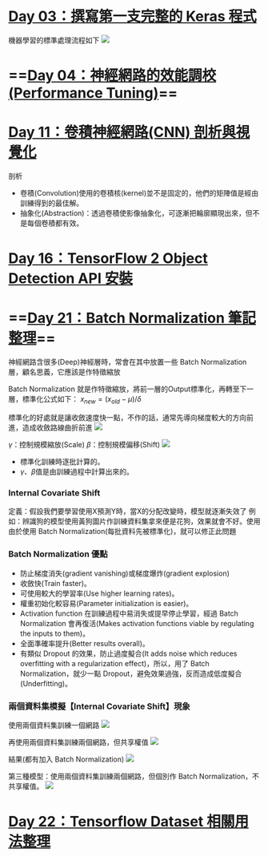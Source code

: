 # [Day 03：撰寫第一支完整的 Keras 程式](https://ithelp.ithome.com.tw/articles/10233758)
機器學習的標準處理流程如下
![](https://ithelp.ithome.com.tw/upload/images/20200903/20001976UxH8Uf9GdY.png)

# ==[Day 04：神經網路的效能調校(Performance Tuning)](https://ithelp.ithome.com.tw/articles/10234059)==

# [Day 11：卷積神經網路(CNN) 剖析與視覺化](https://ithelp.ithome.com.tw/articles/10235547)
剖析
- 卷積(Convolution)使用的卷積核(kernel)並不是固定的，他們的矩陣值是經由訓練得到的最佳解。
- 抽象化(Abstraction)：透過卷積使影像抽象化，可逐漸把輪廓顯現出來，但不是每個卷積都有效。

# [Day 16：TensorFlow 2 Object Detection API 安裝](https://ithelp.ithome.com.tw/articles/10237443)
# ==[Day 21：Batch Normalization 筆記整理](https://ithelp.ithome.com.tw/articles/10241052)==
神經網路含很多(Deep)神經層時，常會在其中放置一些 Batch Normalization 層，顧名思義，它應該是作特徵縮放

Batch Normalization 就是作特徵縮放，將前一層的Output標準化，再轉至下一層，標準化公式如下：
$x_{new} = (x_{old} - \mu)/ \delta$

標準化的好處就是讓收斂速度快一點，不作的話，通常先導向梯度較大的方向前進，造成收斂路線曲折前進
![](https://ithelp.ithome.com.tw/upload/images/20200921/20001976Fu6rbIpyyg.png)

$\gamma$：控制規模縮放(Scale)
$\beta$：控制規模偏移(Shift)
![](https://ithelp.ithome.com.tw/upload/images/20200921/20001976PjALBzgnlW.jpg)

- 標準化訓練時逐批計算的。
- $\gamma、\beta$值是由訓練過程中計算出來的。

### Internal Covariate Shift
定義：假設我們要學習使用X預測Y時，當X的分配改變時，模型就逐漸失效了
例如：辨識狗的模型使用黃狗圖片作訓練資料集拿來便是花狗，效果就會不好。使用 由於使用 Batch Normalization(每批資料先被標準化)，就可以修正此問題

### Batch Normalization 優點

- 防止梯度消失(gradient vanishing)或梯度爆炸(gradient explosion)
- 收斂快(Train faster)。
- 可使用較大的學習率(Use higher learning rates)。
- 權重初始化較容易(Parameter initialization is easier)。
- Activation function 在訓練過程中易消失或提早停止學習，經過 Batch Normalization 會再復活(Makes activation functions viable by regulating the inputs to them)。
- 全面準確率提升(Better results overall)。
- 有類似 Dropout 的效果，防止過度擬合(It adds noise which reduces overfitting with a regularization effect)，所以，用了 Batch Normalization，就少一點 Dropout，避免效果過強，反而造成低度擬合(Underfitting)。

### 兩個資料集模擬【Internal Covariate Shift】現象
使用兩個資料集訓練一個網路
![](https://ithelp.ithome.com.tw/upload/images/20200921/200019769QR498Fsdu.png)

再使用兩個資料集訓練兩個網路，但共享權值
![](https://ithelp.ithome.com.tw/upload/images/20200921/20001976CotlXJRvRR.png)

結果(都有加入 Batch Normalization)
![](https://ithelp.ithome.com.tw/upload/images/20200921/20001976ocEfqOOZWy.png)

第三種模型：使用兩個資料集訓練兩個網路，但個別作 Batch Normalization，不共享權值。
![](https://ithelp.ithome.com.tw/upload/images/20200921/20001976HadnqE6LS0.png)

# [Day 22：Tensorflow Dataset 相關用法整理](https://ithelp.ithome.com.tw/articles/10241789)